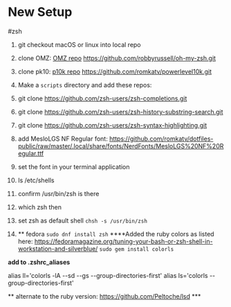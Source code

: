 # New Setup
#zsh 

1. git checkout macOS or linux into local repo

2. clone OMZ: [OMZ repo](https://github.com/robbyrussell/oh-my-zsh)
	https://github.com/robbyrussell/oh-my-zsh.git

3. clone pk10: [p10k repo](https://github.com/romkatv/powerlevel10k)
	https://github.com/romkatv/powerlevel10k.git

4. Make a `scripts` directory and add these repos:

5. git clone https://github.com/zsh-users/zsh-completions.git
6. git clone https://github.com/zsh-users/zsh-history-substring-search.git
7. git clone https://github.com/zsh-users/zsh-syntax-highlighting.git
8. add MesloLGS NF Regular font:
https://github.com/romkatv/dotfiles-public/raw/master/.local/share/fonts/NerdFonts/MesloLGS%20NF%20Regular.ttf
9. set the font in your terminal application
10. ls /etc/shells
11. confirm /usr/bin/zsh is there
12. which zsh then 
13. set zsh as default shell `chsh -s /usr/bin/zsh`
14. ** fedora `sudo dnf install zsh`
****Added the ruby colors as listed here: https://fedoramagazine.org/tuning-your-bash-or-zsh-shell-in-workstation-and-silverblue/
`sudo gem install colorls`

**add to .zshrc_aliases**

alias ll='colorls -lA --sd --gs --group-directories-first'
alias ls='colorls --group-directories-first'

** alternate to the ruby version:  https://github.com/Peltoche/lsd *** 
<!-- #!/bin/bash 
script draft 1.0

**add clone steps of dotfiles repo**

cd ~/
git clone https://github.com/robbyrussell/oh-my-zsh
git clone https://github.com/romkatv/powerlevel10k
mkdir scripts && cd scripts
git clone https://github.com/zsh-users/zsh-completions
git clone https://github.com/zsh-users/zsh-history-substring-search
git clone https://github.com/zsh-users/zsh-syntax-highlighting.git
 -->

